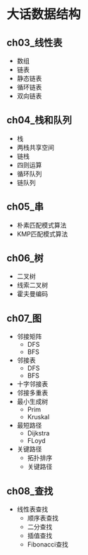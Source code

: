 # 大话数据结构

## ch03_线性表
* 数组
* 链表
* 静态链表
* 循环链表
* 双向链表

## ch04_栈和队列
* 栈
* 两栈共享空间
* 链栈
* 四则运算
* 循环队列
* 链队列

## ch05_串
* 朴素匹配模式算法
* KMP匹配模式算法

## ch06_树
* 二叉树
* 线索二叉树
* 霍夫曼编码

## ch07_图
* 邻接矩阵
  - DFS
  - BFS
* 邻接表
  - DFS
  - BFS
* 十字邻接表
* 邻接多重表
* 最小生成树
  - Prim
  - Kruskal
* 最短路径
  - Dijkstra
  - FLoyd
* 关键路径
  - 拓扑排序
  - 关键路径

## ch08_查找
* 线性表查找
  - 顺序表查找
  - 二分查找
  - 插值查找
  - Fibonacci查找
